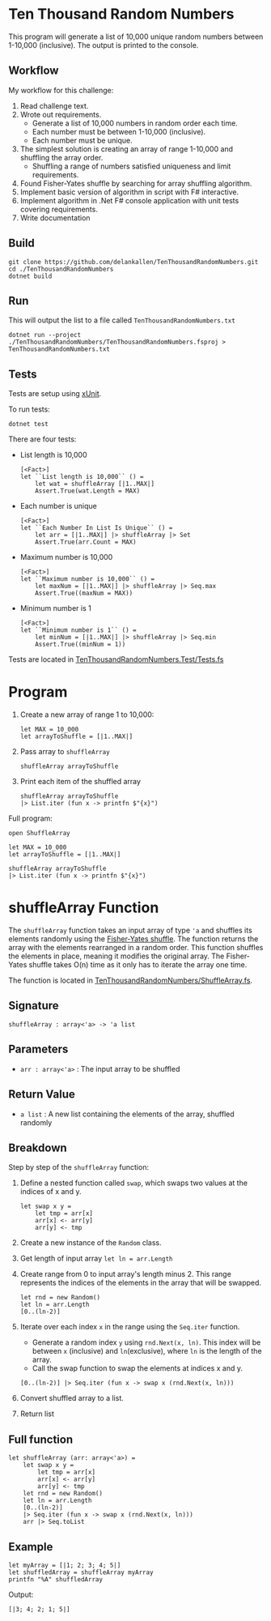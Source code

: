# Ten Thousand Random Numbers
This program will generate a list of 10,000 unique random numbers between 1-10,000 (inclusive).
The output is printed to the console.

## Workflow
My workflow for this challenge:

1. Read challenge text.
2. Wrote out requirements.
    * Generate a list of 10,000 numbers in random order each time.
    * Each number must be between 1-10,000 (inclusive).
    * Each number must be unique.
3. The simplest solution is creating an array of range 1-10,000 and shuffling the array order.
    * Shuffling a range of numbers satisfied uniqueness and limit requirements.
4. Found Fisher-Yates shuffle by searching for array shuffling algorithm.
5. Implement basic version of algorithm in script with F# interactive.
6. Implement algorithm in .Net F# console application with unit tests covering requirements.
7. Write documentation

## Build
```
git clone https://github.com/delankallen/TenThousandRandomNumbers.git
cd ./TenThousandRandomNumbers
dotnet build
```

## Run

This will output the list to a file called `TenThousandRandomNumbers.txt`

```
dotnet run --project ./TenThousandRandomNumbers/TenThousandRandomNumbers.fsproj > TenThousandRandomNumbers.txt
```

## Tests
Tests are setup using [xUnit](https://xunit.net/). 

To run tests:

```
dotnet test
```

There are four tests:
 * List length is 10,000
    ```F#
    [<Fact>]
    let ``List length is 10,000`` () =
        let wat = shuffleArray [|1..MAX|]
        Assert.True(wat.Length = MAX)
    ```
 * Each number is unique
    ```F#
    [<Fact>]
    let ``Each Number In List Is Unique`` () =
        let arr = [|1..MAX|] |> shuffleArray |> Set
        Assert.True(arr.Count = MAX)
    ```
 * Maximum number is 10,000
    ```F#
    [<Fact>]
    let ``Maximum number is 10,000`` () =
        let maxNum = [|1..MAX|] |> shuffleArray |> Seq.max
        Assert.True((maxNum = MAX))
    ```
 * Minimum number is 1 
    ```F#
    [<Fact>]
    let ``Minimum number is 1`` () =
        let minNum = [|1..MAX|] |> shuffleArray |> Seq.min
        Assert.True((minNum = 1))
    ```

Tests are located in [TenThousandRandomNumbers.Test/Tests.fs](./TenThousandRandomNumbers.Test/Tests.fs)

# Program

1. Create a new array of range 1 to 10,000: 
    ```F#
    let MAX = 10_000
    let arrayToShuffle = [|1..MAX|]
    ```
2. Pass array to `shuffleArray`
    ```F#
    shuffleArray arrayToShuffle
    ```
3. Print each item of the shuffled array
    ```F#
    shuffleArray arrayToShuffle
    |> List.iter (fun x -> printfn $"{x}")
    ```

Full program:

    open ShuffleArray

    let MAX = 10_000
    let arrayToShuffle = [|1..MAX|]

    shuffleArray arrayToShuffle
    |> List.iter (fun x -> printfn $"{x}")
        
# shuffleArray Function

The `shuffleArray` function takes an input array of type `'a` and shuffles its elements randomly using the [Fisher-Yates shuffle](https://en.wikipedia.org/wiki/Fisher%E2%80%93Yates_shuffle). The function returns the array with the elements rearranged in a random order. This function shuffles the elements in place, meaning it modifies the original array. The Fisher-Yates shuffle takes O(n) time as it only has to iterate the array one time.

The function is located in [TenThousandRandomNumbers/ShuffleArray.fs](TenThousandRandomNumbers/ShuffleArray.fs).

## Signature

```F#
shuffleArray : array<'a> -> 'a list
```

## Parameters

* `arr : array<'a>` : The input array to be shuffled

## Return Value

* `a list` : A new list containing the elements of the array, shuffled randomly

## Breakdown

Step by step of the `shuffleArray` function:

1. Define a nested function called `swap`, which swaps two values at the indices of x and y.
    ```F#
    let swap x y =
        let tmp = arr[x]
        arr[x] <- arr[y]
        arr[y] <- tmp
    ```
2. Create a new instance of the `Random` class.
3. Get length of input array `let ln = arr.Length`
4. Create range from 0 to input array's length minus 2. This range represents the indices of the elements in the array that will be swapped.
    ```F#
    let rnd = new Random()
    let ln = arr.Length
    [0..(ln-2)]
    ```
5. Iterate over each index `x` in the range using the `Seq.iter` function.
    * Generate a random index `y` using `rnd.Next(x, ln)`. This index will be between `x` (inclusive) and `ln`(exclusive), where `ln` is the length of the array.
    * Call the swap function to swap the elements at indices x and y.

    ```F#
    [0..(ln-2)] |> Seq.iter (fun x -> swap x (rnd.Next(x, ln))) 
    ```
6. Convert shuffled array to a list.
7. Return list

## Full function

```F#
let shuffleArray (arr: array<'a>) =
    let swap x y = 
        let tmp = arr[x]
        arr[x] <- arr[y]
        arr[y] <- tmp
    let rnd = new Random()
    let ln = arr.Length
    [0..(ln-2)]
    |> Seq.iter (fun x -> swap x (rnd.Next(x, ln))) 
    arr |> Seq.toList
``` 

## Example

```F#
let myArray = [|1; 2; 3; 4; 5|]
let shuffledArray = shuffleArray myArray
printfn "%A" shuffledArray
```

Output:
```F#
[|3; 4; 2; 1; 5|]
```
